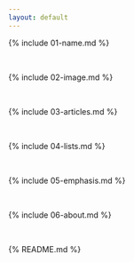 ```yaml
---
layout: default
---
```


{% include 01-name.md %}

<br>

{% include 02-image.md %}

<br>

{% include 03-articles.md %}

<br>

{% include 04-lists.md %}

<br>

{% include 05-emphasis.md %}

<br>

{% include 06-about.md %}

<br>

{% README.md %}

